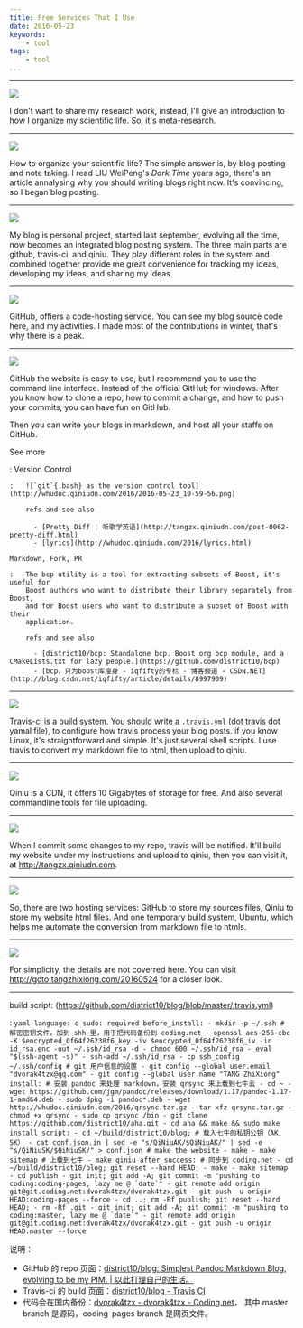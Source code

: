 ```yaml
---
title: Free Services That I Use
date: 2016-05-23
keywords:
    - tool
tags:
    - tool
...
```


---

![](http://whudoc.qiniudn.com/2016/sci/幻灯片1.PNG)

I don't want to share my research work, instead, I'll give an introduction to
how I organize my scientific life. So, it's meta-research.

---

![](http://whudoc.qiniudn.com/2016/sci/幻灯片2.PNG)

How to organize your scientific life? The simple answer is, by blog posting and note taking.
I read LIU WeiPeng's *Dark Time* years ago, there's an article annalysing why
you should writing blogs right now. It's convincing, so I began blog posting.

---

![](http://whudoc.qiniudn.com/2016/sci/幻灯片3.PNG)

My blog is personal project, started last september, evolving all the time, now
becomes an integrated blog posting system. The three main parts are github,
travis-ci, and qiniu. They play different roles in the system and combined
together provide me great convenience for tracking my ideas, developing my
ideas, and sharing my ideas.

---

![](http://whudoc.qiniudn.com/2016/sci/幻灯片4.PNG)

GitHub, offiers a code-hosting service. You can see my blog source code here,
and my activities. I made most of the contributions in winter, that's why
there is a peak.

---

![](http://whudoc.qiniudn.com/2016/sci/幻灯片5.PNG)

GitHub the website is easy to use, but I recommend you to use the command line
interface.  Instead of the official GitHub for windows. After you know how to
clone a repo, how to commit a change, and how to push your commits, you can
have fun on GitHub.

Then you can write your blogs in markdown, and host all your staffs on GitHub.

<div class="tzx-drawer" shy>
See more

:   Version Control

    :   ![`git`{.bash} as the version control tool](http://whudoc.qiniudn.com/2016/2016-05-23_10-59-56.png)

        refs and see also

          - [Pretty Diff | 听歌学英语](http://tangzx.qiniudn.com/post-0062-pretty-diff.html)
          - [lyrics](http://whudoc.qiniudn.com/2016/lyrics.html)

    Markdown, Fork, PR

    :   The bcp utility is a tool for extracting subsets of Boost, it's useful for
        Boost authors who want to distribute their library separately from Boost,
        and for Boost users who want to distribute a subset of Boost with their
        application.

        refs and see also

          - [district10/bcp: Standalone bcp. Boost.org bcp module, and a CMakeLists.txt for lazy people.](https://github.com/district10/bcp)
          - [bcp，只为boost库瘦身 - iqfifty的专栏 - 博客频道 - CSDN.NET](http://blog.csdn.net/iqfifty/article/details/8997909)
</div>

---

![](http://whudoc.qiniudn.com/2016/sci/幻灯片6.PNG)

Travis-ci is a build system. You should write a `.travis.yml` (dot travis dot
yamal file), to configure how travis process your blog posts. if you know
Linux, it's straightforward and simple.  It's just several shell scripts. I use
travis to convert my markdown file to html, then upload to qiniu.

---

![](http://whudoc.qiniudn.com/2016/sci/幻灯片7.PNG)

Qiniu is a CDN, it offers 10 Gigabytes of storage for free. And also several
commandline tools for file uploading.

---

![](http://whudoc.qiniudn.com/2016/sci/幻灯片8.PNG)

When I commit some changes to my repo, travis will be notified.  It'll build my
website under my instructions and upload to qiniu, then you can visit it, at
<http://tangzx.qiniudn.com>.

---

![](http://whudoc.qiniudn.com/2016/sci/幻灯片9.PNG)

So, there are two hosting services: GitHub to store my sources files, Qiniu to
store my website html files.  And one temporary build system, Ubuntu, which
helps me automate the conversion from markdown file to htmls.

---

![](http://whudoc.qiniudn.com/2016/sci/幻灯片10.PNG)

For simplicity, the details are not coverred here. You can visit
<http://goto.tangzhixiong.com/20160524> for a closer look.

---

build script: (<https://github.com/district10/blog/blob/master/.travis.yml>)

:   ```yaml
    language: c
    sudo: required
    before_install:
      - mkdir -p ~/.ssh
        # 解密密钥文件，加到 shh 里，用于把代码备份到 coding.net
      - openssl aes-256-cbc -K $encrypted_0f64f26238f6_key -iv $encrypted_0f64f26238f6_iv -in id_rsa.enc -out ~/.ssh/id_rsa -d
      - chmod 600 ~/.ssh/id_rsa
      - eval "$(ssh-agent -s)"
      - ssh-add ~/.ssh/id_rsa
      - cp ssh_config ~/.ssh/config
        # git 用户信息的设置
      - git config --global user.email "dvorak4tzx@qq.com"
      - git config --global user.name "TANG ZhiXiong"
    install:
        # 安装 pandoc 来处理 markdown，安装 qrsync 来上载到七牛云
      - cd ~
      - wget https://github.com/jgm/pandoc/releases/download/1.17/pandoc-1.17-1-amd64.deb
      - sudo dpkg -i pandoc*.deb
      - wget http://whudoc.qiniudn.com/2016/qrsync.tar.gz
      - tar xfz qrsync.tar.gz
      - chmod +x qrsync
      - sudo cp qrsync /bin
      - git clone https://github.com/district10/aha.git
      - cd aha && make && sudo make install
    script:
      - cd ~/build/district10/blog;
        # 载入七牛的私钥公钥（AK，SK）
      - cat conf.json.in | sed -e "s/QiNiuAK/$QiNiuAK/" | sed -e "s/QiNiuSK/$QiNiuSK/" > conf.json
        # make the website
      - make
      - make sitemap
        # 上载到七牛
      - make qiniu
    after_success:
        # 同步到 coding.net
      - cd ~/build/district10/blog; git reset --hard HEAD;
      - make
      - make sitemap
      - cd publish
      - git init; git add -A; git commit -m "pushing to coding:coding-pages, lazy me @ `date`"
      - git remote add origin git@git.coding.net:dvorak4tzx/dvorak4tzx.git
      - git push -u origin HEAD:coding-pages --force
      - cd ..; rm -Rf publish; git reset --hard HEAD;
      - rm -Rf .git
      - git init; git add -A; git commit -m "pushing to coding:master, lazy me @ `date`"
      - git remote add origin git@git.coding.net:dvorak4tzx/dvorak4tzx.git
      - git push -u origin HEAD:master --force
    ```

说明：

-   GitHub 的 repo 页面：[district10/blog: Simplest Pandoc Markdown Blog, evolving to be my PIM. | 以此打理自己的生活。](https://github.com/district10/blog)
-   Travis-ci 的 build 页面：[district10/blog - Travis CI](https://travis-ci.org/district10/blog)
-   代码会在国内备份：[dvorak4tzx - dvorak4tzx - Coding.net](https://coding.net/u/dvorak4tzx/p/dvorak4tzx/git)，
    其中 master branch 是源码，coding-pages branch 是网页文件。
